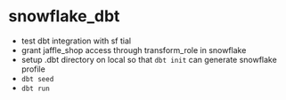 # snowflake_dbt
- test dbt integration with sf tial
- grant jaffle_shop access through transform_role in snowflake
- setup .dbt directory on local so that `dbt init` can generate snowflake profile
- `dbt seed`
- `dbt run`
